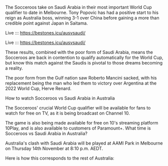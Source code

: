The Socceroos take on Saudi Arabia in their most important World Cup qualifier to date in Melbourne. Tony Popovic has had a positive start to his reign as Australia boss, winning 3-1 over China before gaining a more than credible point against Japan in Saitama.

Live ::: https://bestones.icu/ausvsaudi/

Live ::: https://bestones.icu/ausvsaudi/

These results, combined with the poor form of Saudi Arabia, means the Socceroos are back in contention to qualify automatically for the World Cup, but know this match against the Saudis is pivotal to those dreams becoming a reality.

The poor form from the Gulf nation saw Roberto Mancini sacked, with his replacement being the man who led them to victory over Argentina at the 2022 World Cup, Herve Renard.

How to watch Socceroos vs Saudi Arabia in Australia

The Socceroos' crucial World Cup qualifier will be available for fans to watch for free on TV, as it is being broadcast on Channel 10.

The game is also being made available for free on 10's streaming platform 10Play, and is also available to customers of Paramount+.
What time is Socceroos vs Saudi Arabia in Australia?

Australia's clash with Saudi Arabia will be played at AAMI Park in Melbourne on Thursday 14th November at 8:10 p.m. AEDT.

Here is how this corresponds to the rest of Australia:
